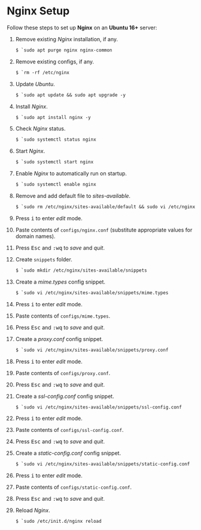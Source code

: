 # Nginx Setup

Follow these steps to set up **Nginx** on an **Ubuntu 16+** server:

1. Remove existing *Nginx* installation, if any.
      ```diff
      $ `sudo apt purge nginx nginx-common
      ```

2. Remove existing configs, if any.
      ```diff
      $ `rm -rf /etc/nginx
      ```

3. Update *Ubuntu*.
      ```diff
      $ `sudo apt update && sudo apt upgrade -y
      ```

4. Install *Nginx*.
      ```diff
      $ `sudo apt install nginx -y
      ```

5. Check *Nginx* status.
      ```diff
      $ `sudo systemctl status nginx
      ```

6. Start *Nginx*.
      ```diff
      $ `sudo systemctl start nginx
      ```

7. Enable *Nginx* to automatically run on startup.
      ```diff
      $ `sudo systemctl enable nginx
      ```

8. Remove and add default file to *sites-available*.
      ```diff
      $ `sudo rm /etc/nginx/sites-available/default && sudo vi /etc/nginx/sites-available/default
      ```

9. Press <kbd>i</kbd> to enter *edit* mode.

10. Paste contents of `configs/nginx.conf` (substitute appropriate values for domain names).

11. Press <kbd>Esc</kbd> and <kbd>:</kbd><kbd>w</kbd><kbd>q</kbd> to *save* and *quit*.

12. Create `snippets` folder.
      ```diff
      $ `sudo mkdir /etc/nginx/sites-available/snippets
      ```

13. Create a *mime.types* config snippet.
      ```diff
      $ `sudo vi /etc/nginx/sites-available/snippets/mime.types
      ```

14. Press <kbd>i</kbd> to enter *edit* mode.

15. Paste contents of `configs/mime.types`.

16. Press <kbd>Esc</kbd> and <kbd>:</kbd><kbd>w</kbd><kbd>q</kbd> to *save* and *quit*.

17. Create a *proxy.conf* config snippet.
      ```diff
      $ `sudo vi /etc/nginx/sites-available/snippets/proxy.conf
      ```

18. Press <kbd>i</kbd> to enter *edit* mode.

19. Paste contents of `configs/proxy.conf`.

20. Press <kbd>Esc</kbd> and <kbd>:</kbd><kbd>w</kbd><kbd>q</kbd> to *save* and *quit*.

21. Create a *ssl-config.conf* config snippet.
      ```diff
      $ `sudo vi /etc/nginx/sites-available/snippets/ssl-config.conf
      ```

22. Press <kbd>i</kbd> to enter *edit* mode.

23. Paste contents of `configs/ssl-config.conf`.

24. Press <kbd>Esc</kbd> and <kbd>:</kbd><kbd>w</kbd><kbd>q</kbd> to *save* and *quit*.

25. Create a *static-config.conf* config snippet.
      ```diff
      $ `sudo vi /etc/nginx/sites-available/snippets/static-config.conf
      ```

26. Press <kbd>i</kbd> to enter *edit* mode.

27. Paste contents of `configs/static-config.conf`.

28. Press <kbd>Esc</kbd> and <kbd>:</kbd><kbd>w</kbd><kbd>q</kbd> to *save* and *quit*.

29. Reload *Nginx*.
      ```diff
      $ `sudo /etc/init.d/nginx reload
      ```
